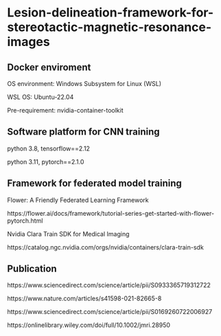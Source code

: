 # Lesion-delineation-framework-for-stereotactic-magnetic-resonance-images
 <h2> Docker enviroment </h2>
 <p> OS environment: Windows Subsystem for Linux (WSL) </p>
 <p> WSL OS: Ubuntu-22.04 </p>
 <p> Pre-requirement: nvidia-container-toolkit </p>
 
 <h2> Software platform for CNN training </h2>
 <p> python 3.8, tensorflow==2.12 </p>
 <p> python 3.11, pytorch==2.1.0 </p>

 <h2> Framework for federated model training </h2>
 <p> Flower: A Friendly Federated Learning Framework </p>
 <p> https://flower.ai/docs/framework/tutorial-series-get-started-with-flower-pytorch.html </p>
 <p> Nvidia Clara Train SDK for Medical Imaging </p>
 <p> https://catalog.ngc.nvidia.com/orgs/nvidia/containers/clara-train-sdk</p>
  
 <h2> Publication</h2>
 <p> https://www.sciencedirect.com/science/article/pii/S0933365719312722 </p>
 <p> https://www.nature.com/articles/s41598-021-82665-8 </p>
 <p> https://www.sciencedirect.com/science/article/pii/S0169260722006927 </p>
 <p> https://onlinelibrary.wiley.com/doi/full/10.1002/jmri.28950 </p>

